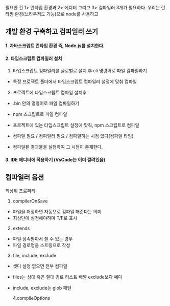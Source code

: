 필요한 건 1> 런타입 환경과 2> 에디터 그리고 3> 컴파일러 3개가 필요하다.
우리는 런타임 환경(브라우저도 가능)으로 node를 사용하고

## 개발 환경 구축하고 컴파일러 쓰기

#### 1. 자바스크립트 런타입 환경 즉, Node.js를 설치한다.

#### 2. 타입스크립트 컴파일러 설치

1. 타입스크립트 컴파일러를 글로벌로 설치 후 cli 명령어로 파일 컴파일하기

- 특정 프로젝트 폴더에서 타입스크립트 컴파일러 설정에 맞춰 컴파일

2. 프로젝트에 타입스크릡트 컴파일 설치후

- .bin 안의 명령어로 파일 컴파일하기
- npm 스크립트로 파일 컴파일
- 프로젝트에 있는 타입스크립트 설정에 맞춰, npm 스크립트로 컴파일

- 컴파일 필요 / 컴파일러 필요 / 컴파일하는 시점 있다(컴파일 타임)
- 컴파일된 결과물을 실행하여 그 시점이 존재한다.

#### 3. IDE 에디터에 적용하기 (VsCode는 이미 깔려있음)

## 컴파일러 옵션

최상위 프로퍼티

1. compilerOnSave

- 파일을 저장하면 자동으로 컴파일 해준다는 의미
- 최상단에 설정해야하며 T/F로 표시

2. extends

- 파일 상속받아서 쓸 수 있는 경우
- 파일 경로명을 스트링으로 작성

3. file, include, exclude

- 셋다 설정 없으면 전부 컴파일
- files는 상대 혹은 절대 경로 리스트 배열 exclude보다 쎄다
- include, exclude는 glob 패턴

  4.compileOptions
